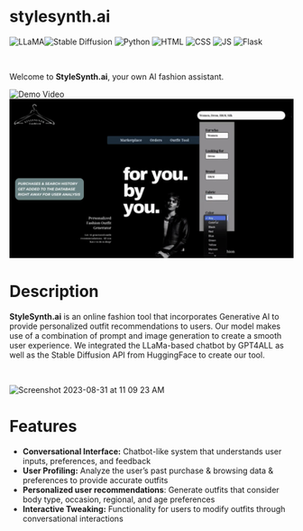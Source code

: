 # stylesynth.ai

![LLaMA](https://img.shields.io/badge/LLaMA-%234682B4?style=for-the-badge&logo=meta&color=00008B)![Stable Diffusion](https://img.shields.io/badge/STABLE%20DIFFUSION-%234682B4?style=for-the-badge&logo=meta&color=9370DB) ![Python](https://img.shields.io/badge/python-3670A0?style=for-the-badge&logo=python&logoColor=ffdd54)  ![HTML](https://img.shields.io/badge/HTML5-E34F26?style=for-the-badge&logo=html5&logoColor=white) ![CSS](https://img.shields.io/badge/CSS3-1572B6?style=for-the-badge&logo=css3&logoColor=white) ![JS](https://img.shields.io/badge/JAVASCRIPT-%234682B4?style=for-the-badge&logo=javascript&color=DAA520) ![Flask](https://img.shields.io/badge/flask-%23000.svg?style=for-the-badge&logo=flask&logoColor=white)

&nbsp;
&nbsp;

Welcome to **StyleSynth.ai**, your own AI fashion assistant. 


![Demo Video](https://drive.google.com/file/d/1U2oAcPAvlrt-DEbgcAWexxm2BE1b-NMG/view?usp=sharing)
![Demo Image](https://github.com/manasakalaimalai/stylesynth.ai/blob/main/Screenshot%202024-01-12%20at%207.43.33%20PM.png)

# Description
**StyleSynth.ai** is an online fashion tool that incorporates Generative AI to provide personalized outfit recommendations to users. Our model makes use of a combination of prompt and image generation to create a smooth user experience. We integrated the LLaMa-based chatbot by GPT4ALL as well as the Stable Diffusion API from HuggingFace to create our tool. 

&nbsp;
&nbsp;
&nbsp;


<img width="1103" alt="Screenshot 2023-08-31 at 11 09 23 AM" src="https://github.com/manasakalaimalai/stylesynth.ai/assets/53469845/366a0c8c-00b5-44e5-8060-7ad40addbcf7">


# Features
* **Conversational Interface:** Chatbot-like system that understands user inputs, preferences, and feedback
* **User Profiling:** Analyze the user’s past purchase & browsing data & preferences to provide accurate outfits
* **Personalized user recommendations**: Generate outfits that consider body type, occasion, regional, and age preferences
* **Interactive Tweaking:** Functionality for users to modify outfits through conversational interactions
